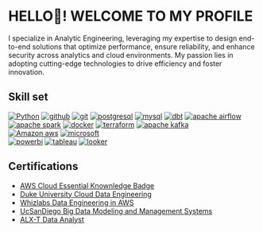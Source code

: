 # HELLO👋! WELCOME TO MY PROFILE

I specialize in Analytic Engineering, leveraging my expertise to design end-to-end solutions that optimize performance, ensure reliability, and enhance security across analytics and cloud environments. My passion lies in adopting cutting-edge technologies to drive efficiency and foster innovation.

## Skill set
<a href='https://github.com/shivamkapasia0' target="_blank"><img alt='Python' src='https://img.shields.io/badge/Python-100000?style=for-the-badge&logo=Python&logoColor=white&labelColor=black&color=black'/></a> <a href='https://github.com/shivamkapasia0' target="_blank"><img alt='github' src='https://img.shields.io/badge/Github-100000?style=for-the-badge&logo=github&logoColor=EDE9E9&labelColor=020202&color=black'/></a>  <a href='https://github.com/shivamkapasia0' target="_blank"><img alt='git' src='https://img.shields.io/badge/Git-100000?style=for-the-badge&logo=git&logoColor=EDE9E9&labelColor=020202&color=black'/></a>   <a href='https://github.com/shivamkapasia0' target="_blank"><img alt='postgresql' src='https://img.shields.io/badge/Postgresql-100000?style=for-the-badge&logo=postgresql&logoColor=EDE9E9&labelColor=020202&color=black'/></a>  <a href='https://github.com/shivamkapasia0' target="_blank"><img alt='mysql' src='https://img.shields.io/badge/Mysql-100000?style=for-the-badge&logo=mysql&logoColor=EDE9E9&labelColor=020202&color=black'/></a>  <a href='https://github.com/shivamkapasia0' target="_blank"><img alt='dbt' src='https://img.shields.io/badge/Dbt-100000?style=for-the-badge&logo=dbt&logoColor=EDE9E9&labelColor=020202&color=black'/></a>  <a href='https://github.com/shivamkapasia0' target="_blank"><img alt='apache airflow' src='https://img.shields.io/badge/Airflow-100000?style=for-the-badge&logo=apache airflow&logoColor=EDE9E9&labelColor=020202&color=black'/></a>  
  <a href='https://github.com/shivamkapasia0' target="_blank"><img alt='apache spark' src='https://img.shields.io/badge/Apache_spark-100000?style=for-the-badge&logo=apache spark&logoColor=EDE9E9&labelColor=020202&color=black'/></a>  <a href='https://github.com/shivamkapasia0' target="_blank"><img alt='docker' src='https://img.shields.io/badge/docker-100000?style=for-the-badge&logo=docker&logoColor=EDE9E9&labelColor=020202&color=black'/></a>  <a href='https://github.com/shivamkapasia0' target="_blank"><img alt='terraform' src='https://img.shields.io/badge/terraform-100000?style=for-the-badge&logo=terraform&logoColor=EDE9E9&labelColor=020202&color=black'/></a>  <a href='https://github.com/shivamkapasia0' target="_blank"><img alt='apache kafka' src='https://img.shields.io/badge/apache_kafka-100000?style=for-the-badge&logo=apache kafka&logoColor=EDE9E9&labelColor=020202&color=black'/></a>  
<a href='https://github.com/shivamkapasia0' target="_blank"><img alt='Amazon aws' src='https://img.shields.io/badge/AWS_service-100000?style=for-the-badge&logo=Amazon aws&logoColor=EDE9E9&labelColor=020202&color=black'/></a>   <a href='https://github.com/shivamkapasia0' target="_blank"><img alt='microsoft' src='https://img.shields.io/badge/microsoft_service-100000?style=for-the-badge&logo=microsoft&logoColor=EDE9E9&labelColor=020202&color=black'/></a>  
<a href='https://github.com/shivamkapasia0' target="_blank"><img alt='powerbi' src='https://img.shields.io/badge/powerbi-100000?style=for-the-badge&logo=powerbi&logoColor=EDE9E9&labelColor=020202&color=black'/></a>  <a href='https://github.com/shivamkapasia0' target="_blank"><img alt='tableau' src='https://img.shields.io/badge/tableau-100000?style=for-the-badge&logo=tableau&logoColor=EDE9E9&labelColor=020202&color=black'/></a>  <a href='https://github.com/shivamkapasia0' target="_blank"><img alt='looker' src='https://img.shields.io/badge/looker_studio-100000?style=for-the-badge&logo=looker&logoColor=EDE9E9&labelColor=020202&color=black'/></a>  

## Certifications
* [AWS Cloud Essential Knownledge Badge](https://drive.google.com/file/d/1IpTDc1jVHSZR-aL4iuYvw7C93dWkkqxa/view?usp=drive_link)
* [Duke University Cloud Data Engineering](https://drive.google.com/file/d/1SIJnCMNfI3XsxPRmQK2hOnXm5nLn97cE/view?usp=sharing)
* [Whizlabs Data Engineering in AWS](https://drive.google.com/file/d/1ab_2tmQPpTAdYi8Rms4LgmrqNHm3pVPJ/view?usp=sharing)
* [UcSanDiego Big Data Modeling and Management Systems](https://drive.google.com/file/d/1F-pjYKnwR7YKNpbata-YLyUuDuHb8wLI/view?usp=sharing)
* [ALX-T Data Analyst](https://drive.google.com/file/d/1xHUWgCnKSSRGkPI21vPusUTasWHzF5zw/view?usp=drive_link)

<!---
BrightOsas/BrightOsas is a ✨ special ✨ repository because its `README.md` (this file) appears on your GitHub profile.
You can click the Preview link to take a look at your changes.
--->
